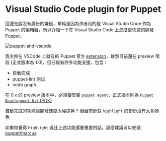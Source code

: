 # Visual Studio Code plugin for Puppet

這邊先說沒有廣告的嫌疑，單純是因為作者用的是 Visual Studio Code 作為 Puppet 的編輯器，所以介紹一下在 Visual Studio Code 上怎麼更快速的開發 Puppet。


![puppet-and-vscode](assets/puppet-and-vscode.png)

我主推在 VSCode 上就有的 Puppet 官方 [extension][puppet-vscode-extension-official]，雖然目前還在 preview 階段 (正式版本為 1.0)，但已經有許多功能支援，包含：

- 自動完成
- puppet-lint 測試
- node graph

在 0.x 的 preview 版本中，必須要安裝 `puppet agent`，正式版本則為 [`Puppet Development Kit` (PDK)][pdk]

自動完成的功能讓開發速度大幅提昇 !! 但目前針對 `highlight` 的部份沒有太多顏色

如果你覺得 `highlight` 遠比上述功能還要重要的話，那麼建議可以安裝 [puppet/marcus][puppet-vscode-extension-marcus]

[puppet-vscode-extension-marcus]: https://marketplace.visualstudio.com/items?itemName=bitzl.vscode-puppet
[pdk]: https://puppet.com/blog/develop-modules-faster-new-puppet-development-kit
[puppet-node-graph]: https://puppet.com/blog/visualize-your-infrastructure-models
[puppet-vscode-extension-official]: https://puppet.com/blog/announcing-puppet-visual-studio-code